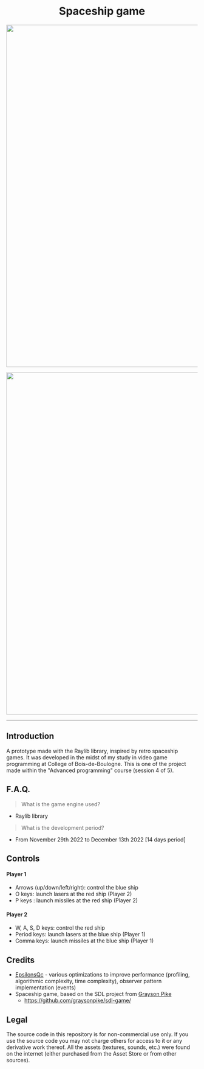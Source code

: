 <h1 align="center">Spaceship game</h1>
<p align="center"><img width="900" src="https://user-images.githubusercontent.com/11299907/221736557-798dba4f-5f97-4954-bfa8-24ff454fd590.png"></p>
<p align="center"><img width="900" src="https://user-images.githubusercontent.com/11299907/221736561-9fadd3b2-3e10-4adf-a75b-fdb885b4046c.png"></p>

---

## Introduction
A prototype made with the Raylib library, inspired by retro spaceship games. It was developed in the midst of my study in video game programming at College of Bois-de-Boulogne. This is one of the project made within the "Advanced programming" course (session 4 of 5).

## F.A.Q.

> What is the game engine used?
- Raylib library

> What is the development period?
- From November 29th 2022 to December 13th 2022 [14 days period]

## Controls
#### Player 1
- Arrows (up/down/left/right): control the blue ship
- O keys: launch lasers at the red ship (Player 2)
- P keys : launch missiles at the red ship (Player 2)

#### Player 2
- W, A, S, D keys: control the red ship
- Period keys: launch lasers at the blue ship (Player 1)
- Comma keys: launch missiles at the blue ship (Player 1)

## Credits
- [EpsilonsQc](https://github.com/EpsilonsQc) - various optimizations to improve performance (profiling, algorithmic complexity, time complexity), observer pattern implementation (events)
- Spaceship game, based on the SDL project from [Grayson Pike](https://github.com/graysonpike)
  - https://github.com/graysonpike/sdl-game/

## Legal
The source code in this repository is for non-commercial use only. If you use the source code you may not charge others for access to it or any derivative work thereof. All the assets (textures, sounds, etc.) were found on the internet (either purchased from the Asset Store or from other sources).
